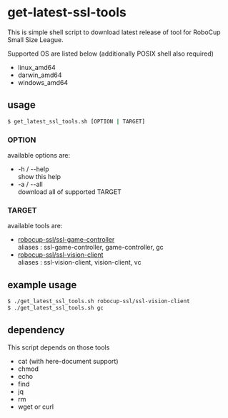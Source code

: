 # get-latest-ssl-tools

This is simple shell script to download latest release of tool for RoboCup Small Size League.  

Supported OS are listed below (additionally POSIX shell also required)

- linux_amd64
- darwin_amd64
- windows_amd64

## usage

```sh
$ get_latest_ssl_tools.sh [OPTION | TARGET]
```

### OPTION

available options are:

- -h / --help  
show this help
- -a / --all  
download all of supported TARGET

### TARGET

available tools are:

- [robocup-ssl/ssl-game-controller](https://github.com/robocup-ssl/ssl-game-controller)  
    aliases : ssl-game-controller, game-controller, gc
- [robocup-ssl/ssl-vision-client](https://github.com/robocup-ssl/ssl-vision-client)  
    aliases : ssl-vision-client, vision-client, vc

## example usage

```sh
$ ./get_latest_ssl_tools.sh robocup-ssl/ssl-vision-client
$ ./get_latest_ssl_tools.sh gc
```

## dependency

This script depends on those tools

- cat (with here-document support)
- chmod
- echo
- find
- jq
- rm
- wget or curl
